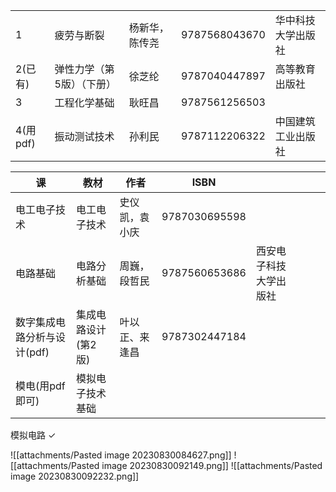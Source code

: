 
|   |   |   |   |   |
|---|---|---|---|---|
|1|疲劳与断裂|杨新华，陈传尧|9787568043670|华中科技大学出版社|
|2(已有)|弹性力学（第5版）（下册）|徐芝纶|9787040447897|高等教育出版社|
|3|工程化学基础|耿旺昌|9787561256503|
|4(用pdf)|振动测试技术|孙利民|9787112206322|中国建筑工业出版社|

| 课                     | 教材                | 作者           | ISBN          |                        |     |     |     |
| ---------------------- | ------------------- | -------------- | ------------- | ---------------------- | --- | --- | --- |
| 电工电子技术           | 电工电子技术        | 史仪凯，袁小庆 | 9787030695598 |                        |     |     |     |
| 电路基础               | 电路分析基础        | 周巍，段哲民   | 9787560653686 | 西安电子科技大学出版社 |     |     |     |
| 数字集成电路分析与设计(pdf) | 集成电路设计(第2版) | 叶以正、来逢昌 | 9787302447184 |                        |     |     |     |
| 模电(用pdf即可)                 | 模拟电子技术基础    |                |               |                        |     |     |     |
模拟电路 $\checkmark$ 


![[attachments/Pasted image 20230830084627.png]]
![[attachments/Pasted image 20230830092149.png]]
![[attachments/Pasted image 20230830092232.png]]
